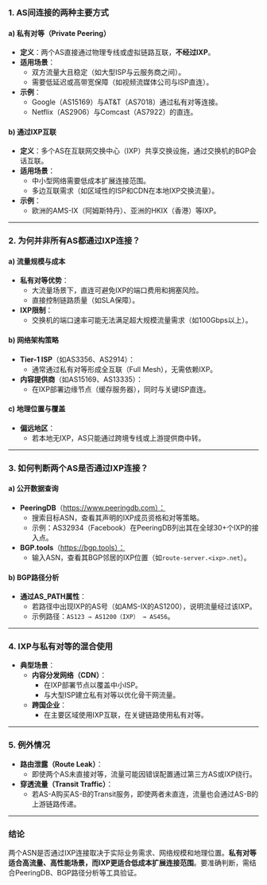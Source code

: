 ### **1. AS间连接的两种主要方式**
#### **a) 私有对等（Private Peering）**
- **定义**：两个AS直接通过物理专线或虚拟链路互联，**不经过IXP**。
- **适用场景**：
  - 双方流量大且稳定（如大型ISP与云服务商之间）。
  - 需要低延迟或高带宽保障（如视频流媒体公司与ISP直连）。
- **示例**：
  - Google（AS15169）与AT&T（AS7018）通过私有对等连接。
  - Netflix（AS2906）与Comcast（AS7922）的直连。

#### **b) 通过IXP互联**
- **定义**：多个AS在互联网交换中心（IXP）共享交换设施，通过交换机的BGP会话互联。
- **适用场景**：
  - 中小型网络需要低成本扩展连接范围。
  - 多边互联需求（如区域性的ISP和CDN在本地IXP交换流量）。
- **示例**：
  - 欧洲的AMS-IX（阿姆斯特丹）、亚洲的HKIX（香港）等IXP。

---

### **2. 为何并非所有AS都通过IXP连接？**
#### **a) 流量规模与成本**
- **私有对等优势**：
  - 大流量场景下，直连可避免IXP的端口费用和拥塞风险。
  - 直接控制链路质量（如SLA保障）。
- **IXP限制**：
  - 交换机的端口速率可能无法满足超大规模流量需求（如100Gbps以上）。

#### **b) 网络架构策略**
- **Tier-1 ISP**（如AS3356、AS2914）：
  - 通常通过私有对等形成全互联（Full Mesh），无需依赖IXP。
- **内容提供商**（如AS15169、AS13335）：
  - 在IXP部署边缘节点（缓存服务器），同时与关键ISP直连。

#### **c) 地理位置与覆盖**
- **偏远地区**：
  - 若本地无IXP，AS只能通过跨境专线或上游提供商中转。

---

### **3. 如何判断两个AS是否通过IXP连接？**
#### **a) 公开数据查询**
- **PeeringDB**（https://www.peeringdb.com）：
  - 搜索目标ASN，查看其声明的IXP成员资格和对等策略。
  - 示例：AS32934（Facebook）在PeeringDB列出其在全球30+个IXP的接入点。
- **BGP.tools**（https://bgp.tools）：
  - 输入ASN，查看其BGP邻居的IXP位置（如`route-server.<ixp>.net`）。

#### **b) BGP路径分析**
- **通过AS_PATH属性**：
  - 若路径中出现IXP的AS号（如AMS-IX的AS1200），说明流量经过该IXP。
  - 示例路径：`AS123 → AS1200（IXP） → AS456`。

---

### **4. IXP与私有对等的混合使用**
- **典型场景**：
  - **内容分发网络（CDN）**：
    - 在IXP部署节点以覆盖中小ISP。
    - 与大型ISP建立私有对等以优化骨干网流量。
  - **跨国企业**：
    - 在主要区域使用IXP互联，在关键链路使用私有对等。

---

### **5. 例外情况**
- **路由泄露（Route Leak）**：
  - 即使两个AS未直接对等，流量可能因错误配置通过第三方AS或IXP绕行。
- **穿透流量（Transit Traffic）**：
  - 若AS-A购买AS-B的Transit服务，即使两者未直连，流量也会通过AS-B的上游链路传递。

---

### **结论**
两个ASN是否通过IXP连接取决于实际业务需求、网络规模和地理位置。**私有对等适合高流量、高性能场景，而IXP更适合低成本扩展连接范围**。要准确判断，需结合PeeringDB、BGP路径分析等工具验证。